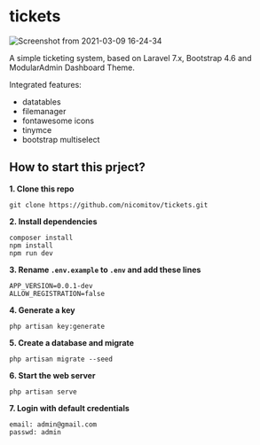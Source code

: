# tickets

![Screenshot from 2021-03-09 16-24-34](https://user-images.githubusercontent.com/10790795/110485107-fa51b880-80f3-11eb-9610-3218914b4fa8.png)

A simple ticketing system, based on Laravel 7.x, Bootstrap 4.6 and ModularAdmin Dashboard Theme.

Integrated features:
- datatables
- filemanager
- fontawesome icons
- tinymce
- bootstrap multiselect


## How to start this prject?

**1. Clone this repo**

    git clone https://github.com/nicomitov/tickets.git

**2. Install dependencies**

    composer install
    npm install
    npm run dev

**3. Rename `.env.example` to `.env` and add these lines**

    APP_VERSION=0.0.1-dev
    ALLOW_REGISTRATION=false

**4. Generate a key**

    php artisan key:generate

**5. Create a database and migrate**

    php artisan migrate --seed

**6. Start the web server**

    php artisan serve

**7. Login with default credentials**

    email: admin@gmail.com
    passwd: admin
